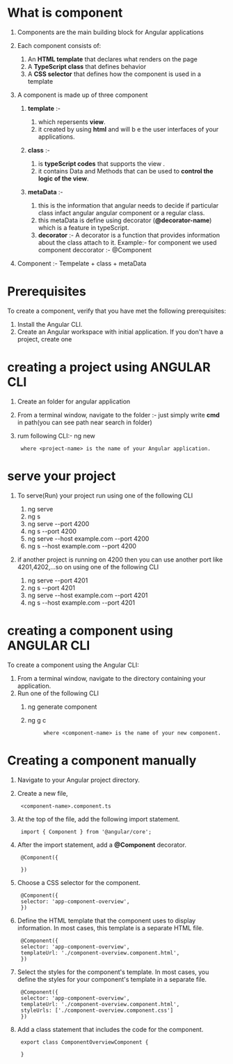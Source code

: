 # What is component

1. Components are the main building block for Angular applications

2. Each component consists of:
    1. An **HTML template** that declares what renders on the page
    2. A **TypeScript class** that defines behavior
    3. A **CSS selector** that defines how the component is used in a template

3. A component is made up of three component
    1. **template** :- 
        1. which repersents **view**. 
        2. it created by using **html** and will b e the user interfaces of your applications.

    2. **class** :- 
        1. is **typeScript codes** that supports the view . 
        2. it contains Data and Methods that can be used to **control the logic of the view**.

    3. **metaData** :- 
        1. this is the information that angular needs to decide if particular class infact angular angular component or a regular class.
        2. this metaData is define using decorator (**@decorator-name**) which is a feature in typeScript.
        3. **decorator** :- A decorator is a function that provides information about the class attach to it. Example:- for component we used component deccorator :- @Component

4. Component :- Tempelate + class + metaData

# Prerequisites
To create a component, verify that you have met the following prerequisites:

1. Install the Angular CLI.
2. Create an Angular workspace with initial application. If you don't have a project, create one 

# creating a project using ANGULAR CLI
1. Create an folder for angular application 
2. From a terminal window, navigate to the folder  :- just simply write **cmd** in path(you can see path near search in folder)
3. rum following CLI:-
        ng new <project-name>

        where <project-name> is the name of your Angular application.

# serve your project 
1. To serve(Run) your project run using one of the following CLI
    1. ng serve
    2. ng s
    3. ng serve --port 4200
    4. ng s --port 4200
    5. ng serve --host example.com --port 4200
    6. ng s --host example.com --port 4200

2. if another project is running on 4200 then you can use another port like 4201,4202,...so on using one of the following CLI
    1. ng serve --port 4201
    2. ng s --port 4201
    3. ng serve --host example.com --port 4201
    4. ng s --host example.com --port 4201

# creating a component using ANGULAR CLI
To create a component using the Angular CLI:
1. From a terminal window, navigate to the directory containing your application.
2. Run one of the following CLI
    1. ng generate component <component-name> 
    2. ng g c <component-name> 
                
                where <component-name> is the name of your new component.

# Creating a component manually
1. Navigate to your Angular project directory.

2. Create a new file, 

        <component-name>.component.ts

3. At the top of the file, add the following import statement.

        import { Component } from '@angular/core';

4. After the import statement, add a **@Component** decorator.


        @Component({
            
        })

5. Choose a CSS selector for the component.

        @Component({
        selector: 'app-component-overview',
        })

6. Define the HTML template that the component uses to display information. In most cases, this template is a separate HTML file.

        @Component({
        selector: 'app-component-overview',
        templateUrl: './component-overview.component.html',
        })


7. Select the styles for the component's template. In most cases, you define the styles for your component's template in a separate file.

        @Component({
        selector: 'app-component-overview',
        templateUrl: './component-overview.component.html',
        styleUrls: ['./component-overview.component.css']
        })

8. Add a class statement that includes the code for the component.


        export class ComponentOverviewComponent {

        }


